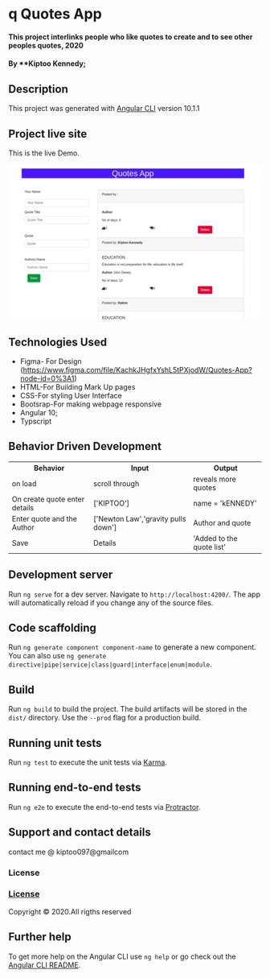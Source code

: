 #   q  Quotes App
#### This project interlinks people who like quotes to create and to see other peoples quotes, 2020 
#### By **Kiptoo Kennedy;

## Description

This project was generated with [Angular CLI](https://github.com/angular/angular-cli) version 10.1.1

## Project live site
  This is the live Demo.
  
<a href="https://kiptoo-097.github.io/Quotes-app/"><img  src="src/assets/img.png" ></a>
  ## Technologies Used
* Figma- For Design (https://www.figma.com/file/KachkJHgfxYshL5tPXjodW/Quotes-App?node-id=0%3A1)
* HTML-For Building Mark Up pages
* CSS-For styling User Interface
* Bootsrap-For making webpage responsive
* Angular 10;
* Typscript

## Behavior Driven Development
<table>
    <tr>
      <th>Behavior</th> 
      <th>Input</th> 
      <th>Output</th>   
    </tr>
    <tr>
        <td>on load</td>
        <td>scroll through </td>
        <td>reveals more quotes</td>
    </tr> 
    <tr>
        <td>On create quote enter details</td>
        <td>['KIPTOO']</td>
        <td>name = 'kENNEDY'</td>
    </tr>
    <tr>
        <td>Enter quote and the Author</td>
        <td>['Newton Law','gravity pulls down']</td>
        <td>Author and quote</td>
    </tr>
    <tr>
        <td>Save</td>
        <td>Details</td>
        <td>'Added to the quote list'</td>
    </tr>
       
</table>


## Development server

Run `ng serve` for a dev server. Navigate to `http://localhost:4200/`. The app will automatically reload if you change any of the source files.

## Code scaffolding

Run `ng generate component component-name` to generate a new component. You can also use `ng generate directive|pipe|service|class|guard|interface|enum|module`.

## Build

Run `ng build` to build the project. The build artifacts will be stored in the `dist/` directory. Use the `--prod` flag for a production build.

## Running unit tests

Run `ng test` to execute the unit tests via [Karma](https://karma-runner.github.io).

## Running end-to-end tests

Run `ng e2e` to execute the end-to-end tests via [Protractor](http://www.protractortest.org/).

## Support and contact details
contact me @ kiptoo097@gmailcom
### License
### [License](  https://kiptoo-097.github.io/Quotes-app/src/LICENSE.md)
Copyright &copy; 2020.All rigths reserved

## Further help

To get more help on the Angular CLI use `ng help` or go check out the [Angular CLI README](https://github.com/angular/angular-cli/blob/master/README.md).
